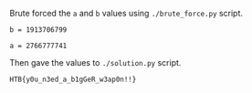 Brute forced the `a` and `b` values using `./brute_force.py` script.

`b = 1913706799`

`a = 2766777741`

Then gave the values to `./solution.py` script.

`HTB{y0u_n3ed_a_b1gGeR_w3ap0n!!}`
